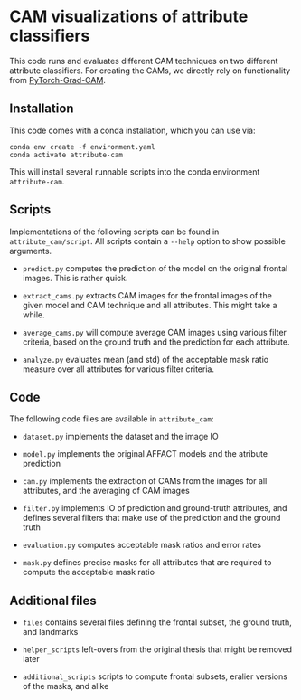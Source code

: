 # CAM visualizations of attribute classifiers

This code runs and evaluates different CAM techniques on two different attribute classifiers.
For creating the CAMs, we directly rely on functionality from [PyTorch-Grad-CAM](https://github.com/jacobgil/pytorch-grad-cam).

## Installation

This code comes with a conda installation, which you can use via:

    conda env create -f environment.yaml
    conda activate attribute-cam

This will install several runnable scripts into the conda environment `attribute-cam`.

## Scripts

Implementations of the following scripts can be found in `attribute_cam/script`. All scripts contain a `--help` option to show possible arguments.

* `predict.py` computes the prediction of the model on the original frontal images. This is rather quick.

* `extract_cams.py` extracts CAM images for the frontal images of the given model and CAM technique and all attributes. This might take a while.

* `average_cams.py` will compute average CAM images using various filter criteria, based on the ground truth and the prediction for each attribute.

* `analyze.py` evaluates mean (and std) of the acceptable mask ratio measure over all attributes for various filter criteria.


## Code

The following code files are available in `attribute_cam`:

* `dataset.py` implements the dataset and the image IO

* `model.py` implements the original AFFACT models and the atribute prediction

* `cam.py` implements the extraction of CAMs from the images for all attributes, and the averaging of CAM images

* `filter.py` implements IO of prediction and ground-truth attributes, and defines several filters that make use of the prediction and the ground truth

* `evaluation.py` computes acceptable mask ratios and error rates

* `mask.py` defines precise masks for all attributes that are required to compute the acceptable mask ratio

## Additional files

* `files` contains several files defining the frontal subset, the ground truth, and landmarks

* `helper_scripts` left-overs from the original thesis that might be removed later

* `additional_scripts` scripts to compute frontal subsets, eralier versions of the masks, and alike
